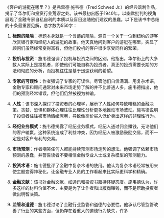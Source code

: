《客户的游艇在哪里？》是弗雷德·施韦德（Fred Schwed Jr.）的经典讽刺作品，揭示了华尔街和投资行业荒谬之处。该书最初出版于1940年，以幽默批判的视角展现了金融专家自私自利的本质以及盲目追随他们建议的愚蠢。以下是该书中总结的十条最重要见解，总字数为550字：

1. **标题的隐喻**：标题本身就是一个含蓄的隐喻，源自一个关于一位到纽约的游客欣赏银行家和经纪人的游艇的故事。他天真地问到客户的游艇在哪里，突显了顾问们虽然经常变得富有，但他们投机的客户很少享受同样的繁荣。

2. **投机与投资**：施韦德强调了投机与投资之间的区别。他指出，华尔街上的大多数人实际上是投机者，即使他们可能自称为投资者。真正的投资需要长期的方法和彻底的分析，而投机往往是基于迅速获利的希望。

3. **专家的可误性**：作者强调了专家的可误性。尽管他们自信满满、用复杂术语，金融专家和顾问通常对未来市场走势了解的并不比普通人多。施韦德指出，他们的预测经常错误，但他们仍然被视为神谕。

4. **人性**：该书深入探讨了投资者的心理学，展示了人性如何导致糟糕的金融决策。贪婪、恐惧和群体心理往往比理性分析更多地推动市场波动。施韦德说明了投资者往往被市场情绪席卷，导致像高价买入低价卖出这样的非理性行为。

5. **经纪业务模式**：施韦德揭露了经纪业务模式，经纪人通过佣金赚钱，无论他们的客户输赢。这种系统造成了利益冲突，因为经纪人被激励鼓励交易，而不一定是对客户有利的交易。

6. **市场预测**：作者嘲笑任何人都能持续预测市场走势的想法。他强调了依赖市场预测的愚蠢，并警告读者不要相信金融专业人士或复杂模型的预测能力。

7. **投资术语**：施韦德批评了金融中复杂术语的使用。他认为复杂术语经常被用来使主题变得神秘化，让金融专业人员的工作看起来比实际更科学和精确。

8. **金融文献**：该书对金融文献，如通讯和投资书籍持怀疑态度。施韦德认为，许多这样的材料价值不大，主要是为了让作者和出版商赚钱，而不是帮助投资者做出明智决策。

9. **监管和道德**：施韦德讨论了金融行业监管和道德的必要性。他承认尽管监管改善了行业的某些方面，但仍存在着重大的道德行为缺失，许多